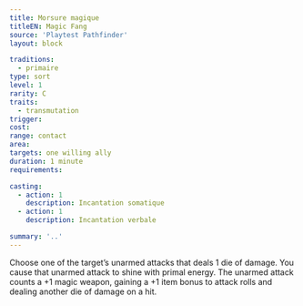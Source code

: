 ```yaml
---
title: Morsure magique
titleEN: Magic Fang
source: 'Playtest Pathfinder'
layout: block

traditions:
  - primaire
type: sort
level: 1
rarity: C
traits:
  - transmutation
trigger: 
cost: 
range: contact
area: 
targets: one willing ally
duration: 1 minute
requirements: 

casting:
  - action: 1
    description: Incantation somatique
  - action: 1
    description: Incantation verbale

summary: '..'
---
```

Choose one of the target’s unarmed attacks that deals 1 die of damage. You cause that unarmed attack to shine with primal energy. The unarmed attack counts a +1 magic weapon, gaining a +1 item bonus to attack rolls and dealing another die of damage on a hit.